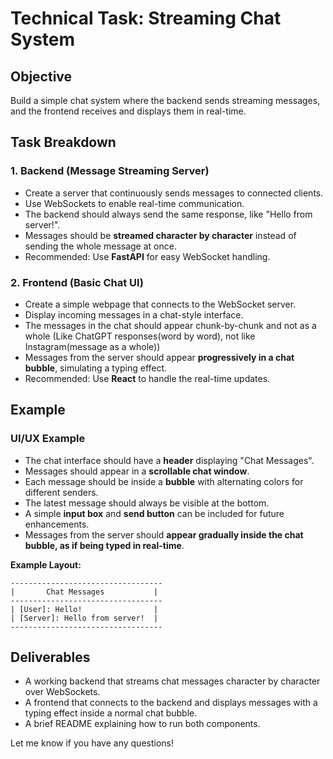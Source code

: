 # Technical Task: Streaming Chat System

## Objective
Build a simple chat system where the backend sends streaming messages, and the frontend receives and displays them in real-time.

## Task Breakdown

### 1. Backend (Message Streaming Server)
- Create a server that continuously sends messages to connected clients.
- Use WebSockets to enable real-time communication.
- The backend should always send the same response, like "Hello from server!".
- Messages should be **streamed character by character** instead of sending the whole message at once.
- Recommended: Use **FastAPI** for easy WebSocket handling.

### 2. Frontend (Basic Chat UI)
- Create a simple webpage that connects to the WebSocket server.
- Display incoming messages in a chat-style interface.
- The messages in the chat should appear chunk-by-chunk and not as a whole (Like ChatGPT responses(word by word), not like Instagram(message as a whole))
- Messages from the server should appear **progressively in a chat bubble**, simulating a typing effect.
- Recommended: Use **React** to handle the real-time updates.

## Example

### UI/UX Example
- The chat interface should have a **header** displaying "Chat Messages".
- Messages should appear in a **scrollable chat window**.
- Each message should be inside a **bubble** with alternating colors for different senders.
- The latest message should always be visible at the bottom.
- A simple **input box** and **send button** can be included for future enhancements.
- Messages from the server should **appear gradually inside the chat bubble, as if being typed in real-time**.

**Example Layout:**
```
----------------------------------
|       Chat Messages           |
----------------------------------
| [User]: Hello!                |
| [Server]: Hello from server!  |
----------------------------------
```

## Deliverables
- A working backend that streams chat messages character by character over WebSockets.
- A frontend that connects to the backend and displays messages with a typing effect inside a normal chat bubble.
- A brief README explaining how to run both components.

Let me know if you have any questions!

